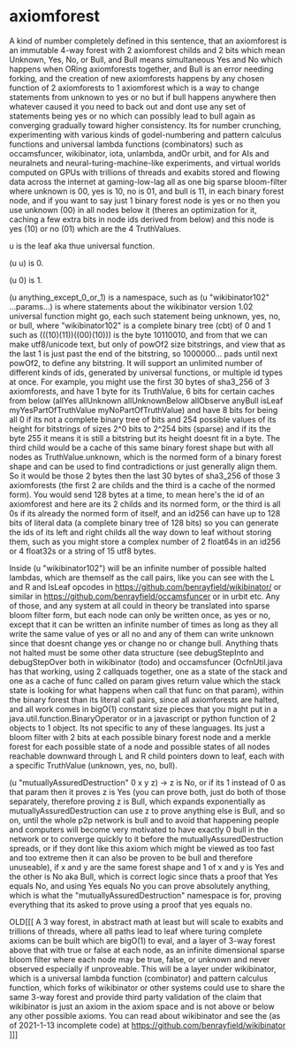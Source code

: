 # axiomforest
A kind of number completely defined in this sentence, that an axiomforest is an immutable 4-way forest with 2 axiomforest childs and 2 bits which mean Unknown, Yes, No, or Bull, and Bull means simultaneous Yes and No which happens when ORing axiomforests together, and Bull is an error needing forking, and the creation of new axiomforests happens by any chosen function of 2 axiomforests to 1 axiomforest which is a way to change statements from unknown to yes or no but if bull happens anywhere then whatever caused it you need to back out and dont use any set of statements being yes or no which can possibly lead to bull again as converging gradually toward higher consistency. Its for number crunching, experimenting with various kinds of godel-numbering and pattern calculus functions and universal lambda functions (combinators) such as occamsfuncer, wikibinator, iota, unlambda, andOr urbit, and for AIs and neuralnets and neural-turing-machine-like experiments, and virtual worlds computed on GPUs with trillions of threads and exabits stored and flowing data across the internet at gaming-low-lag all as one big sparse bloom-filter where unknown is 00, yes is 10, no is 01, and bull is 11, in each binary forest node, and if you want to say just 1 binary forest node is yes or no then you use unknown (00) in all nodes below it (theres an optimization for it, caching a few extra bits in node ids derived from below) and this node is yes (10) or no (01) which are the 4 TruthValues.

u is the leaf aka thue universal function.

(u u) is 0.

(u 0) is 1.

(u anything_except_0_or_1) is a namespace, such as (u "wikibinator102" ...params...) is where statements about the wikibinator version 1.02 universal function might go, each such statement being unknown, yes, no, or bull, where "wikibinator102" is a complete binary tree (cbt) of 0 and 1 such as (((10)(11))((00)(10))) is the byte 10110010, and from that we can make utf8/unicode text, but only of powOf2 size bitstrings, and view that as the last 1 is just past the end of the bitstring, so 1000000... pads until next powOf2, to define any bitstring. It will support an unlimited number of different kinds of ids, generated by universal functions, or multiple id types at once. For example, you might use the first 30 bytes of sha3_256 of 3 axiomforests, and have 1 byte for its TruthValue, 6 bits for certain caches from below (allYes allUnknown allUnknownBelow allObserve anyBull isLeaf myYesPartOfTruthValue myNoPartOfTruthValue) and have 8 bits for being all 0 if its not a complete binary tree of bits and 254 possible values of its height for bitstrings of sizes 2^0 bits to 2^254 bits (sparse) and if its the byte 255 it means it is still a bitstring but its height doesnt fit in a byte. The third child would be a cache of this same binary forest shape but with all nodes as TruthValue.unknown, which is the normed form of a binary forest shape and can be used to find contradictions or just generally align them. So it would be those 2 bytes then the last 30 bytes of sha3_256 of those 3 axiomforests (the first 2 are childs and the third is a cache of the normed form). You would send 128 bytes at a time, to mean here's the id of an axiomforest and here are its 2 childs and its normed form, or the third is all 0s if its already the normed form of itself, and an id256 can have up to 128 bits of literal data (a complete binary tree of 128 bits) so you can generate the ids of its left and right childs all the way down to leaf without storing them, such as you might store a complex number of 2 float64s in an id256 or 4 float32s or a string of 15 utf8 bytes.

Inside (u "wikibinator102") will be an infinite number of possible halted lambdas, which are themself as the call pairs, like you can see with the L and R and IsLeaf opcodes in https://github.com/benrayfield/wikibinator/ or similar in https://github.com/benrayfield/occamsfuncer or in urbit etc. Any of those, and any system at all could in theory be translated into sparse bloom filter form, but each node can only be written once, as yes or no, except that it can be written an infinite number of times as long as they all write the same value of yes or all no and any of them can write unknown since that doesnt change yes or change no or change bull. Anything thats not halted must be some other data structure (see debugStepInto and debugStepOver both in wikibinator (todo) and occamsfuncer (OcfnUtil.java has that working, using 2 callquads together, one as a state of the stack and one as a cache of func called on param gives return value which the stack state is looking for what happens when call that func on that param), within the binary forest than its literal call pairs, since all axiomforests are halted, and all work comes in bigO(1) constant size pieces that you might put in a java.util.function.BinaryOperator<axiomforest> or in a javascript or python function of 2 objects to 1 object. Its not specific to any of these languages. Its just a bloom filter with 2 bits at each possible binary forest node and a merkle forest for each possible state of a node and possible states of all nodes reachable downward through L and R child pointers down to leaf, each with a specific TruthValue (unknown, yes, no, bull).
  
 (u "mutuallyAssuredDestruction" 0 x y z) -> z is No, or if its 1 instead of 0 as that param then it proves z is Yes (you can prove both, just do both of those separately, therefore proving z is Bull, which expands exponentially as mutuallyAssuredDestruction can use z to prove anything else is Bull, and so on, until the whole p2p network is bull and to avoid that happening people and computers will become very motivated to have exactly 0 bull in the network or to converge quickly to it before the mutuallyAssuredDestruction spreads, or if they dont like this axiom which might be viewed as too fast and too extreme then it can also be proven to be bull and therefore unuseable), if x and y are the same forest shape and 1 of x and y is Yes and the other is No aka Bull, which is correct logic since thats a proof that Yes equals No, and using Yes equals No you can prove absolutely anything, which is what the "mutuallyAssuredDestruction" namespace is for, proving everything that its asked to prove using a proof that yes equals no.

OLD[[[
A 3 way forest, in abstract math at least but will scale to exabits and trillions of threads, where all paths lead to leaf where turing complete axioms can be built which are bigO(1) to eval, and a layer of 3-way forest above that with true or false at each node, as an infinite dimensional sparse bloom filter where each node may be true, false, or unknown and never observed especially if unproveable. This will be a layer under wikibinator, which is a universal lambda function (combinator) and pattern calculus function, which forks of wikibinator or other systems could use to share the same 3-way forest and provide third party validation of the claim that wikibinator is just an axiom in the axiom space and is not above or below any other possible axioms. You can read about wikibinator and see the (as of 2021-1-13 incomplete code) at https://github.com/benrayfield/wikibinator
]]]

